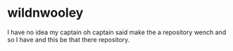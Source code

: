 # wildnwooley
I have no idea my captain oh captain said make the a repository wench and so I have and this be that there repository.

